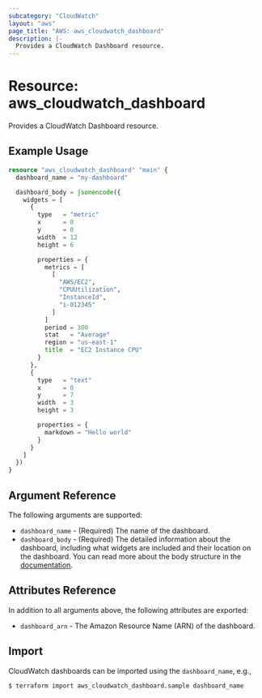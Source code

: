 ```yaml
---
subcategory: "CloudWatch"
layout: "aws"
page_title: "AWS: aws_cloudwatch_dashboard"
description: |-
  Provides a CloudWatch Dashboard resource.
---
```


# Resource: aws_cloudwatch_dashboard

Provides a CloudWatch Dashboard resource.

## Example Usage

```terraform
resource "aws_cloudwatch_dashboard" "main" {
  dashboard_name = "my-dashboard"

  dashboard_body = jsonencode({
    widgets = [
      {
        type   = "metric"
        x      = 0
        y      = 0
        width  = 12
        height = 6

        properties = {
          metrics = [
            [
              "AWS/EC2",
              "CPUUtilization",
              "InstanceId",
              "i-012345"
            ]
          ]
          period = 300
          stat   = "Average"
          region = "us-east-1"
          title  = "EC2 Instance CPU"
        }
      },
      {
        type   = "text"
        x      = 0
        y      = 7
        width  = 3
        height = 3

        properties = {
          markdown = "Hello world"
        }
      }
    ]
  })
}
```

## Argument Reference

The following arguments are supported:

* `dashboard_name` - (Required) The name of the dashboard.
* `dashboard_body` - (Required) The detailed information about the dashboard, including what widgets are included and their location on the dashboard. You can read more about the body structure in the [documentation](https://docs.aws.amazon.com/AmazonCloudWatch/latest/APIReference/CloudWatch-Dashboard-Body-Structure.html).

## Attributes Reference

In addition to all arguments above, the following attributes are exported:

* `dashboard_arn` - The Amazon Resource Name (ARN) of the dashboard.

## Import

CloudWatch dashboards can be imported using the `dashboard_name`, e.g.,

```
$ terraform import aws_cloudwatch_dashboard.sample dashboard_name
```
